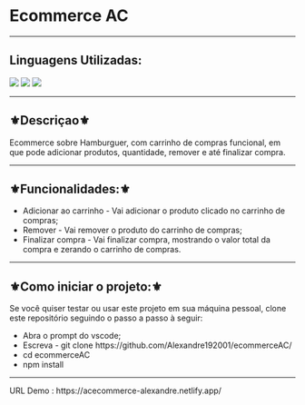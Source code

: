 <h1>Ecommerce AC</h1>
<hr>
<h2>Linguagens Utilizadas:</h2>

<div style="display: inline_block">
  <img src="https://img.shields.io/badge/HTML5-E34F26?style=for-the-badge&logo=html5&logoColor=white"></img> 
  <img src="https://img.shields.io/badge/Sass-CC6699?style=for-the-badge&logo=sass&logoColor=white"></img>
  <img src="https://img.shields.io/badge/JavaScript-F7DF1E?style=for-the-badge&logo=javascript&logoColor=black"></img>
</div>

<hr>
<h2>⚜️Descriçao⚜️</h2>
<p>Ecommerce sobre Hamburguer, com carrinho de compras funcional, em que pode adicionar produtos, quantidade, remover e até finalizar compra.</p>
<hr>
<h2>⚜️Funcionalidades:⚜️</h2>
<ul>
<li>Adicionar ao carrinho - Vai adicionar o produto clicado no carrinho de compras;</li>
<li>Remover - Vai remover o produto do carrinho de compras;</li>
<li>Finalizar compra - Vai finalizar compra, mostrando o valor total da compra e zerando o carrinho de compras.</li>
</ul>
<hr>
<h2>⚜️Como iniciar o projeto:⚜️</h2>
<p>Se você quiser testar ou usar este projeto em sua máquina pessoal, clone este repositório seguindo o passo a passo à seguir:</p>
<ul>
<li>Abra o prompt do vscode;</li>
<li>Escreva - git clone https://github.com/Alexandre192001/ecommerceAC/</li>
<li>cd ecommerceAC</li>
<li>npm install</li>
</ul>
<hr>
URL Demo :  https://acecommerce-alexandre.netlify.app/
